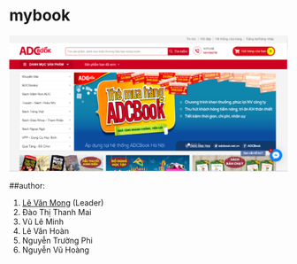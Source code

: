 # mybook
![](./book.PNG)

##author: 
1. [Lê Văn Mong](https://www.facebook.com/people/L%C3%AA-V%C4%83n-Mong/100011742550163) (Leader)
2. Đào Thị Thanh Mai
3. Vũ Lê Minh 
4. Lê Văn Hoàn
5. Nguyễn Trường Phi
6. Nguyễn Vũ Hoàng
